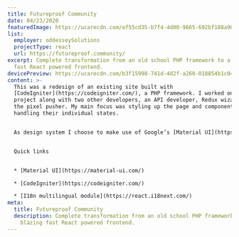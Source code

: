 ```yaml
---
title: Futureproof Community
date: 04/23/2020
featuredImage: https://ucarecdn.com/ef55cd35-b7f4-4d00-9665-692bf188a907/
list:
  employer: oddesseySolutions
  projectType: react
  url: https://futureproof.community/
excerpt: Complete transformation from an old school PHP framework to a blazing
  fast React powered frontend.
devicePreview: https://ucarecdn.com/b3f15998-741d-4d2f-a260-018854b1c047/
content: >-
  This was a redesign of an existing site built with
  [CodeIgniter](https://codeigniter.com/), a PHP framework. I worked on this
  project along with two other developers, an API developer, Redux wizard and me
  the pixel pusher. My main focus was styling up the page and components and
  handling their individual states.


  As design system I choose to make use of Google’s [Material UI](https://material-ui.com/). This design system speared me the hassle of developing all kinds of basic components and behaviours. This UI system was new to me but was very worthwhile using.


  Quick links


  * [Material UI](https://material-ui.com/)

  * [CodeIgniter](https://codeigniter.com/)

  * [I18n multilingual module](https://react.i18next.com/)
meta:
  title: Futureproof Community
  description: Complete transformation from an old school PHP framework to a
    blazing fast React powered frontend.
---
```

